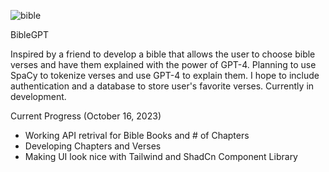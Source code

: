 ![bible](https://github.com/JonZ21/gptbible/assets/69182320/52642f6d-3094-41a3-9c7c-30c5d66f72c0)


BibleGPT 

Inspired by a friend to develop a bible that allows the user to choose bible verses and have them explained with the power of GPT-4. Planning to use SpaCy to tokenize verses and use GPT-4 to explain them.
I hope to include authentication and a database to store user's favorite verses. Currently in development.

Current Progress (October 16, 2023)
* Working API retrival for Bible Books and # of Chapters
* Developing Chapters and Verses
* Making UI look nice with Tailwind and ShadCn Component Library

  
